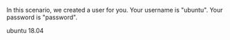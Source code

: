 In this scenario, we created a user for you.
Your username is "ubuntu". Your password is "password".

ubuntu 18.04